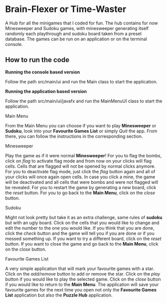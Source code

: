 # Brain-Flexer or Time-Waster

A Hub for all the minigames that I coded for fun. The hub contains for now Minesweeper and Sudoku games, with minesweeper generating itself randomly each playthrough and sudoku board taken from a preset database. The games can be run on an application or on the terminal console.

## How to run the code

**Running the console based version**

Follow the path src/main/ui and run the Main class to start the application. 

**Running the application based version**

Follow the path src/main/ui/javafx and run the MainMenuUI class to start the application. 

Main Menu

From the Main Menu you can choose if you want to play **Minesweeper** or **Sudoku**, look into your **Favourite Games 
List** or simply *Quit* the app. From there, you can follow the instructions in the corresponding section.

Minesweeper

Play the game as if it were normal **Minesweeper**! For you to flag the bombs, click on *flag* to activate flag mode and from 
now on your clicks will flag cells. Cells that are flagged will not be opened by normal clicks anymore. For you to 
deactivate flag mode, just click the *flag* button again and all of your clicks will once again open cells. In case you 
click a mine, the game will be deactivated and all cells that were bombs and were not flagged will be revealed. For you 
to restart the game by generating a new board, click the *reset* button. For you to go back to the **Main Menu**, click on
the *close* button.

Sudoku

Might not look pretty but take it as an extra challenge, same rules of **sudoku** but with an ugly board. Click on the cells 
that you would like to change and edit the number to the one you would like. If you think that you are done, click the 
*check* button and the game will tell you if you are done or if you messed something up. If you want to try a different 
board, click on the *reset* button. If you want to close the game and go back to the **Main Menu**, click on the *close* 
button.

Favourite Games List

A very simple application that will mark your favourite games with a star. Click on the *add/remove* button to add or 
remove the star. Click on the *play* button if you would like to play the selected game. Click on the *close* button if you
would like to return to the **Main Menu**. The application will save your favourite games for the next time you open not
only the **Favourite Games List** application but also the **Puzzle Hub** application.

